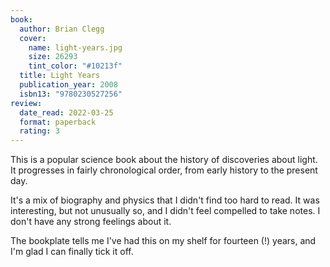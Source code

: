 ```yaml
---
book:
  author: Brian Clegg
  cover:
    name: light-years.jpg
    size: 26293
    tint_color: "#10213f"
  title: Light Years
  publication_year: 2008
  isbn13: "9780230527256"
review:
  date_read: 2022-03-25
  format: paperback
  rating: 3
---
```


This is a popular science book about the history of discoveries about light.
It progresses in fairly chronological order, from early history to the present day.

It's a mix of biography and physics that I didn't find too hard to read.
It was interesting, but not unusually so, and I didn't feel compelled to take notes.
I don't have any strong feelings about it.

The bookplate tells me I've had this on my shelf for fourteen (!) years, and I'm glad I can finally tick it off.
